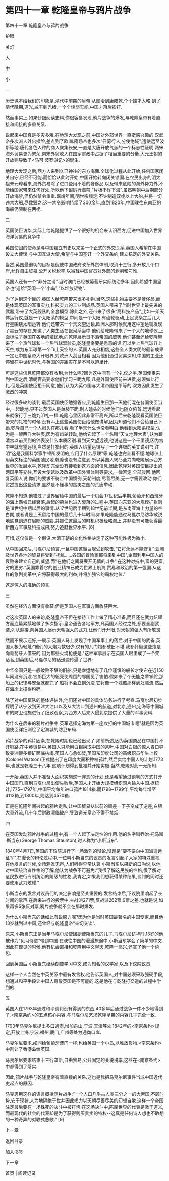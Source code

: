 # 第四十一章 乾隆皇帝与鸦片战争

第四十一章 乾隆皇帝与鸦片战争

护眼

关灯

大

中

小

一

历史课本给我们的印象是,清代中前期的皇帝,从顺治到康雍乾,个个雄才大略.到了清代晚期,道光,咸丰到光绪,一个个懦弱无能,中国才落后挨打.

然而事实上,如果仔细阅读史料,你很容易发现,鸦片战争的爆发,与乾隆皇帝有着直接和间接的多重关系.

说起来中国真是多灾多难.在地理大发现之前,中国对外部世界一直挺感兴趣的.汉武帝多次派人外出探险,差点到了欧洲.隋炀帝也多次“召募行人,分使绝域",遣使远至波斯等地.唐代各色人种的商人聚集长安,一直是大唐开放气派的一个标志性证明.两宋海外贸易更为繁荣,南宋外贸收入在国家财政中占据了相当重要的分量.大元王朝的开放则导致了<马可·波罗游记>的诞生.

地理大发现之后,西方人来到久已神往的东方海面.全球化过程从此开始,任何国家闭关自守,已经不可能.而恰恰从此时开始,中国开始转向闭关锁国.在农民出身的明太祖朱元璋看来,海外贸易除了进口些用不着的奢侈品,以及带来危险的海外势力外,不能给国家带来任何好处.所以他下诏厉行海禁,“片板不许下海".虽然明朝中后期部分开放海禁,但仍然禁令重重.嘉靖年间,明世宗规定:不许制造双桅以上大船,并将一切违禁大船,尽数毁之.这一禁令影响持续了300余年,直到1820年,中国驶往东南亚的海船仍限制在两桅.

二

英国使臣访华,实际上给乾隆提供了一个很好的机会来认识西方,促进中国加入世界海洋贸易的竞争中.

英国使团的使命是与中国建立有史以来第一个正式的外交关系.英国人希望在中国设立大使馆,与中国互派大使,希望与中国签订一个外交条约,建立稳定的外交关系.

当然,英国最迫切的目标是促使中国政府改革外贸体制,取消十三行,多开放几个口岸,允许自由贸易,公开关税税率,以减轻中国官员对外商的剥削和刁难.

英国人还有一个“非分之请".当时澳门已经被葡萄牙实际统治多年,因此希望中国皇帝也“送给"英国一个“小岛",“以堆放货物".

为了达到这个目的,英国人给乾隆带来很多礼物.当然,这些礼物主要不是奢侈品,而是体现英国的军事实力,科技实力的工业制成品.英国人带来了当时世界上最先进的武器,带来了大英舰队的全套模型.除此之外,还带来了很多“高科技产品",比如一架天体运行仪,就是一个太阳系的模型,中间是一个太阳,有齿轮驱动,上足发条之后几大行星围绕太阳运转.他们还带来一个天文望远镜,欧洲人那时候就用这种望远镜发现了星云的存在,知道了人类生活在银河系当中.他们给乾隆带来了一个大的地球仪,上面标注了英国在各地的殖民地,向乾隆展示日不落帝国的威势.他们甚至还给乾隆带来了一个热气球和一个热气球驾驶员,乾隆皇帝要是愿意的话,可以坐上热气球升上天空,成为东半球第一个飞上天空的人.英国人充分相信,这些全人类文明的最新成果一定让中国皇帝大开眼界,对欧洲人刮目相看.因为他们通过贸易深知,中国的工业还停留在中世纪时代,与英国的差距实在是不可以道里计.

可是这些信息乾隆都没有收到,为什么呢?因为这中间有一个礼仪之争.英国使臣来到中国之后,清朝官员要求他们学习三跪九叩,凡是外国使臣前来进贡,必须如此行礼.但是英国使臣拒不同意,他们认为大英帝国与大清帝国是平等的,双方因此发生了激烈的冲突.

经过很多轮的谈判,最后英国使臣勉强答应,到乾隆生日那一天他们混在各国使臣当中,一起跪地,只不过英国人是单膝下跪.别人磕头的时候他们也随众俯首,远远看起来就像行了三跪九叩礼一样.乾隆心里因此非常不高兴,所以后来乾隆观看英国使臣带来的礼物的时候,没有叫上这些英国使臣给他做讲解,因为知道他们不会给自己下跪.乾隆自己一个人闷头在那儿看,看了半天什么也没看明白.他看到太阳系模型,认为是一架西洋大钟表,因为有齿轮转动,他给它起了一个名叫“天文地理大表",认为跟清宫以前买到的钟表没什么本质区别.看到天文望远镜,他说这是一个千里镜,因为宫中早就有望远镜,当然是打猎用的.英国人给望远镜写了一个详细的英文说明书,注明“这是我国科学家牛顿所发明的,应用了什么原理"等,乾隆也完全看不懂.地球仪上用英文标注的英国殖民地,乾隆也没有注意到.所以英国人竭尽全力向乾隆展示西方世界的发展水平,乾隆却完全没有接收到这方面的信息.因此乾隆对英国使臣提出的两国平等交往,互设大使馆以及改革中国外贸体制等要求,一律否定,全部驳回.他回复英国人说,你们的要求不符合中国惯例,天朝制度,尽善尽美,无一字需要改动,你们贸然提出这些请求,显然是不懂事的蛮夷之国的荒唐举动.

乾隆不知道,他错过了世界留给中国的最后一个机会.17世纪后半期,葡萄牙和西班牙的海上霸权已经衰落,后起的荷兰也进入衰落的过程中.英国向东亚的大规模扩张则是18世纪中期以后的事情.从17世纪后半期到18世纪前半期,是东南亚海上力量的空白期,或者说是上天留给中国的最后几十年时间.如果乾隆能通过马戛尔尼访华敏锐地感觉到迫在眉睫的威胁,并抓住这最后的时机积极经略海上,并非没有可能获得最新西方军事及科技成果,努力追赶世界水平. [8]

可惜,这仅仅是一个假设.大清王朝的文化性格决定了这种可能性极为微小.

从中国回来后,马戛尔尼预言,一旦中国这艘巨舰受到攻击,“它将永远不能修复".亚洲及世界各地的贸易将受到“扰乱......各国的冒险家都将来到中国",企图利用中国人的衰败来建立自己的威望.而“在他们之间将展开无情的斗争".在这种对抗中,富的更富,穷的更穷.“英国靠着它的创业精神已成为世界上航海,贸易和政治的第一强国.从这样的急剧变革中,它将获得最大的利益,并将加强它的霸权地位."

这是惊人的准确的预言.

三

虽然在经济方面没有收获,但是英国人在军事方面收获巨大.

对这次英国人的来访,乾隆皇帝不但在接待工作上做了精心准备,而且还在武力炫耀方面连篇累牍地做了多次指示.皇帝通告各地军方,凡英国人经过之处,都要全副武装,列队迎接,向英国人展示天朝强大的武力,让他们开开眼,对天朝的强大有所敬畏.

然而不展示还好,一展示,英国人马上发现了中国军事上的落后.对于中国的武备,英国人极为轻蔑:“他们的大炮为数很少,仅有的几门炮都破旧不堪.我都怀疑这些炮是向葡萄牙人借来的,因为那些火绳枪便是."这种军事展示在英国人眼里成了一个笑话.回到英国后,马戛尔尼的话迅速传遍了世界:

中华帝国只是一艘破败不堪的旧船,只是幸运地有了几位谨慎的船长才使它在近150年间没有沉没.它那巨大的躯壳使周围的邻国见了害怕.假如来了个无能之辈掌舵,那船上的纪律与安全就都完了.船将不会立刻沉没.它将像一个残骸那样到处漂流,然后在海岸上撞得粉碎.

除了对中国军队的整体评估外,他们还对中国的具体防务进行了考查.马戛尔尼初步探明了从宁波到天津大沽口以及从大沽口到通州的航道,对北京,通州,定海等中国城市的防卫设施进行了细致观察,为西方人后来入侵北京提供了大量的军事资料.

为什么在后来的鸦片战争中,英军选择定海为第一座攻打的中国城市呢?就是因为英国使臣详细测绘了定海城的防卫布局.

鸦片战争的鸦片因素,在乾隆时期也已经出现了.如前所述,因为英国商品在中国打不开销路,在中英贸易中,英国人只能用白银换取中国的茶叶.中国对白银的惊人胃口导致美洲很多银矿面临枯竭.英国人心急如焚,英国东印度公司的高级职员华生上校(Colonel Watson)正式提出了在印度大面积种植鸦片,然后卖给中国人的计划.1773年,也就是乾隆三十八年,这项计划得到批准并开始实施.当然,乾隆对此一无所知.

一开始,英国人并不准备大面积实施这一罪恶的计划,还是希望通过谈判的方式打开中国国门.直到马戛尔尼出使失败后,英国人才开始大规模组织鸦片输入中国.据统计,1775~1797年,中国平均每年进口鸦片1814箱.而1798~1799年,平均每年增至4113箱,到1800年,则达到4570箱.

正是在乾隆年间兴起的鸦片走私,让中国贸易从以前的顺差一下子变成了逆差,白银大量外流,几十年后财政濒临破产,导致道光皇帝不得不禁烟.

四

在英国发动鸦片战争的过程中,有一个人起了决定性的作用.他的名字叫乔治·托马斯·斯当东(George Thomas Staunton),时人称为“小斯当东".

1840年4月7日,英国的下议院进行了一场激烈的辩论,辩题是“要不要向中国派遣远征军".在漫长的辩论过程中,一位叫小斯当东的议员的发言引起了大家的特殊重视.在他发言的时候,全场鸦雀无声,人们听得异常认真.小斯当东以果断的口吻说,以他对中国统治者性格的了解,他认为战争不可避免:“我很了解这民族的性格,很了解对这民族进行专制统治的阶级的性格,我肯定,如果我们想获得某种结果,谈判的同时还要使用武力炫耀."

小斯当东的发言对议员们的决定影响是至关重要的.发言结束后,下议院里响起了长时间的掌声.在后来进行的投票中,主战派271票,反战派262票,9票之差.也就是说,如果再多5张反对票,鸦片战争就不会在那时爆发.

为什么小斯当东的话如此有说服力呢?因为他是当时英国最著名的中国专家,而且他13岁就到过中国,还曾经与乾隆皇帝“亲切交谈".

原来,小斯当东正是当年马戛尔尼使团副使斯当东的儿子.马戛尔尼访华时,13岁的他被作为“见习侍童"带到中国.在驶往中国的漫漫旅途中,小斯当东学会了简单的中文.因此在觐见的时候,他有机会直接和乾隆用中文聊天,乾隆一高兴,还赏了他一个荷包.

回到英国后,小斯当东继续刻苦学习中文,成为知名的汉学家,以及下议院议员.

这样一个人当然在中英关系中最有发言权.他告诉英国人,对中国必须采取强硬手段,想通过和平手段让中国人尊敬英国是不可能的.这是他在与乾隆打交道的过程中学到的.

五

英国人在1793年通过和平谈判没有得到的东西,40多年后通过战争一件不少地得到了.<南京条约>的五点核心内容,与马戛尔尼乞求乾隆皇帝的内容几乎完全一致.

1793年马戛尔尼提出多口通商,增加舟山,宁波,天津等处.1842年的<南京条约>规定,开放上海,宁波,福州,厦门,广州等处为通商口岸.

马戛尔尼要求,如同给葡萄牙澳门一样,也给英国一个小岛,以堆放货物.<南京条约>中割让了香港岛给英国.

马戛尔尼要求结束十三行垄断,自由贸易,公开固定的关税税率,这些在<南京条约>中都得到了落实.

因此,鸦片战争与乾隆皇帝有着直接的关系.这也是我把马戛尔尼事件当成中国近代史起点的原因.

马克思用这样的语言概括鸦片战争:“一个人口几乎占人类三分之一的大帝国,不顾时势,安于现状,人为地隔绝于世并因此竭力以天朝尽善尽美的幻想自欺.这样一个帝国注定最后要在一场殊死的决斗中被打垮:在这场决斗中,陈腐世界的代表是激于道义,而最现代的社会的代表却是为了获得贱买贵卖的特权--这真是任何诗人想也不敢想的一种奇异的对联式悲歌." [9]

上一章

返回目录

加入书签

下一章

首页 | 阅读记录